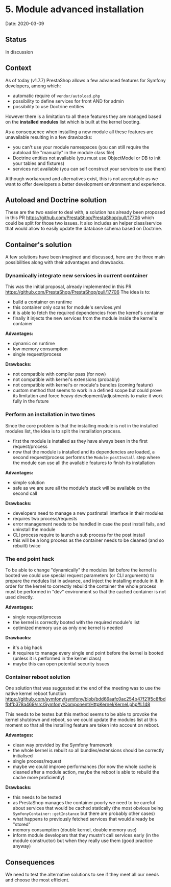 # 5. Module advanced installation

Date: 2020-03-09

## Status

In discussion

## Context

As of today (v1.7.7) PrestaShop allows a few advanced features for Symfony developers, among which:
- automatic require of `vendor/autoload.php`
- possibility to define services for front AND for admin
- possibility to use Doctrine entities

However there is a limitation to all these features they are managed based on the **installed modules** list which is built at the kernel booting.

As a consequence when installing a new module all these features are unavailable resulting in a few drawbacks:
- you can't use your module namespaces (you can still require the autoload file "manually" in the module class file)
- Doctrine entities not available (you must use ObjectModel or DB to init your tables and fixtures)
- services not available (you can self construct your services to use them)

Although workaround and alternatives exist, this is not acceptable as we want to offer developers a better development environment and experience.

## Autoload and Doctrine solution

These are the two easier to deal with, a solution has already been proposed in this PR https://github.com/PrestaShop/PrestaShop/pull/17706 which could be split for those two issues.
It also includes an helper class/service that would allow to easily update the database schema based on Doctrine.

## Container's solution

A few solutions have been imagined and discussed, here are the three main possibilities along with their advantages and drawbacks.

### Dynamically integrate new services in current container

This was the initial proposal, already implemented in this PR https://github.com/PrestaShop/PrestaShop/pull/17706
The idea is to:
- build a container on runtime
- this container only scans for module's services.yml
- it is able to fetch the required dependencies from the kernel's container
- finally it injects the new services from the module inside the kernel's container

**Advantages:**
- dynamic on runtime
- low memory consumption
- single request/process

**Drawbacks:**
- not compatible with compiler pass (for now)
- not compatible with kernel's extensions (probably)
- not compatible with kernel's or module's bundles (coming feature)
- custom method that seems to work in a defined scope but could prove its limitation and force heavy development/adjustments to make it work fully in the future

### Perform an installation in two times

Since the core problem is that the installing module is not in the installed modules list, the idea is to split the installation process.
- first the module is installed as they have always been in the first request/process
- now that the module is installed and its dependencies are loaded, a second request/process performs the `Module:postInstall` step where the module can use all the available features to finish its installation

**Advantages:**
- simple solution
- safe as we are sure all the module's stack will be available on the second call

**Drawbacks:**
- developers need to manage a new postInstall interface in their modules
- requires two process/requests
- error management needs to be handled in case the post install fails, and uninstall the module
- CLI process require to launch a sub process for the post install
- this will be a long process as the container needs to be cleaned (and so rebuilt) twice

### The end point hack

To be able to change "dynamically" the modules list before the kernel is booted we could use special request parameters (or CLI arguments) to prepare the modules list in advance, and inject the installing module in it.
In order for the kernel to correctly rebuild the container the whole process must be performed in "dev" environment so that the cached container is not used directly.

**Advantages:**
- single request/process
- the kernel is correctly booted with the required module's list
- optimized memory use as only one kernel is needed

**Drawbacks:**
- it's a big hack
- it requires to manage every single end point before the kernel is booted (unless it is performed in the kernel class)
- maybe this can open potential security issues

### Container reboot solution

One solution that was suggested at the end of the meeting was to use the native kernel reboot function
https://github.com/symfony/symfony/blob/bdd66aafc0ac254b47f21f5c8fbdfbffb378a469/src/Symfony/Component/HttpKernel/Kernel.php#L148

This needs to be testes but this method seems to be able to provoke the kernel shutdown and reboot, so we could update the modules list at this moment so that all the installing feature are taken into account on reboot.

**Advantages:**
- clean way provided by the Symfony framework
- the whole kernel is rebuilt so all bundles/extensions should be correctly initialised
- single process/request
- maybe we could improve performances (for now the whole cache is cleaned after a module action, maybe the reboot is able to rebuild the cache more proficiently)

**Drawbacks:**
- this needs to be tested
- as PrestaShop manages the container poorly we need to be careful about services that would be cached statically (the most obvious being `SymfonyContainer::getInstance` but there are probably other cases)
- what happens to previously fetched services that would already be "stored"
- memory consumption (double kernel, double memory use)
- inform module developers that they mustn't call services early (in the module constructor) but when they really use them (good practice anyway)

## Consequences

We need to test the alternative solutions to see if they meet all our needs and choose the most efficient.
